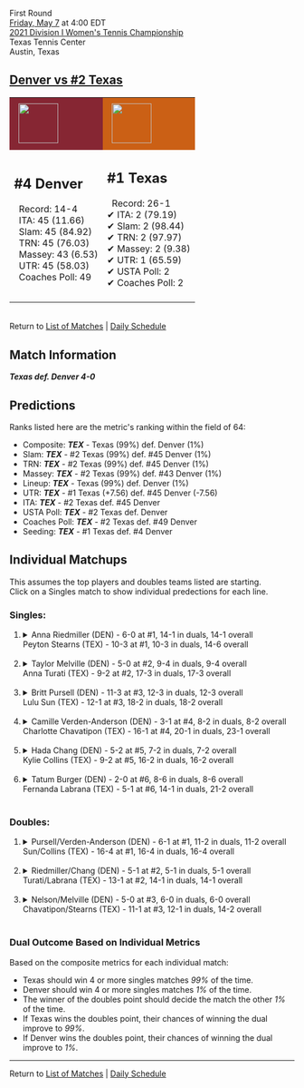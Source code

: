 First Round  
[Friday, May 7](../../schedule/05-07.md) at 4:00 EDT  
[2021 Division I Women's Tennis Championship](../index.md)  
Texas Tennis Center  
Austin, Texas  
## [Denver vs #2 Texas](https://www.ncaa.com/game/5833678)  

<table><tr style="background-color: #d9d9d9 !important"><td style="background-color: #862633 !important"><img src="https://www.ncaa.com/sites/default/files/images/logos/schools/d/denver.70.png" width="70" height="70" style="padding: 8px;" /></td><td style="background-color: #CB6015 !important"><img src="https://www.ncaa.com/sites/default/files/images/logos/schools/t/texas.70.png" width="70" height="70" style="padding: 8px;" /></td></tr><tr>
<td>  

<h2>#4 Denver</h2>  
&nbsp; Record: 14-4<br>  
&nbsp; ITA: 45 (11.66)<br>  
&nbsp; Slam: 45 (84.92)<br>  
&nbsp; TRN: 45 (76.03)<br>  
&nbsp; Massey: 43 (6.53)<br>  
&nbsp; UTR: 45 (58.03)<br>  
&nbsp; Coaches Poll: 49<br>  
<br>  

</td>
<td>  

<h2>#1 Texas</h2>  
&nbsp; Record: 26-1<br>  
&#10004; ITA: 2 (79.19)<br>  
&#10004; Slam: 2 (98.44)<br>  
&#10004; TRN: 2 (97.97)<br>  
&#10004; Massey: 2 (9.38)<br>  
&#10004; UTR: 1 (65.59)<br>  
&#10004; USTA Poll: 2<br>  
&#10004; Coaches Poll: 2<br>  
<br>  

</td>
</tr></table>  


<br>Return to [List of Matches](../index.md) &#124; [Daily Schedule](../../schedule/05-07.md)

## Match Information  
***Texas def. Denver 4-0***  

## Predictions  

Ranks listed here are the metric's ranking within the field of 64:  
- Composite: ***TEX*** - Texas (99%) def. Denver (1%)  
- Slam: ***TEX*** - #2 Texas (99%) def. #45 Denver (1%)  
- TRN: ***TEX*** - #2 Texas (99%) def. #45 Denver (1%)  
- Massey: ***TEX*** - #2 Texas (99%) def. #43 Denver (1%)  
- Lineup: ***TEX*** - Texas (99%) def. Denver (1%)  
- UTR: ***TEX*** - #1 Texas (+7.56) def. #45 Denver (-7.56)  
- ITA: ***TEX*** - #2 Texas def. #45 Denver  
- USTA Poll: ***TEX*** - #2 Texas def. Denver  
- Coaches Poll: ***TEX*** - #2 Texas def. #49 Denver  
- Seeding: ***TEX*** - #1 Texas def. #4 Denver  

## Individual Matchups  
This assumes the top players and doubles teams listed are starting.  
Click on a Singles match to show individual predections for each line.  

### Singles:  

<ol>
<li><details>
<summary markdown="span">Anna Riedmiller (DEN) - 6-0 at #1, 14-1 in duals, 14-1 overall<br>Peyton Stearns (TEX) - 10-3 at #1, 10-3 in duals, 14-6 overall</summary>
<h4>Predictions</h4><ul>
<li>Composite: <b><i>TEX</i></b> - Stearns (81%) def. Riedmiller (19%)</li>  
<li>Slam: <b><i>TEX</i></b> - Stearns (86%) def. Riedmiller (14%)</li>  
<li>TRN: <b><i>TEX</i></b> - Stearns (65%) def. Riedmiller (35%)</li>  
<li>Massey: <b><i>TEX</i></b> - Stearns (81%) def. Riedmiller (19%)</li>  
<li>UTR: <b><i>TEX</i></b> - Stearns (90%) def. Riedmiller (10%)</li>  
<li>ITA: <b><i>TEX</i></b> - Stearns (16.38) def. Riedmiller (4.70)</li>  
</ul>
</details>&nbsp;</li>
<li><details>
<summary markdown="span">Taylor Melville (DEN) - 5-0 at #2, 9-4 in duals, 9-4 overall<br>Anna Turati (TEX) - 9-2 at #2, 17-3 in duals, 17-3 overall</summary>
<h4>Predictions</h4><ul>
<li>Composite: <b><i>TEX</i></b> - Turati (94%) def. Melville (6%)</li>  
<li>Slam: <b><i>TEX</i></b> - Turati (92%) def. Melville (8%)</li>  
<li>TRN: <b><i>TEX</i></b> - Turati (97%) def. Melville (3%)</li>  
<li>Massey: <b><i>TEX</i></b> - Turati (93%) def. Melville (7%)</li>  
<li>UTR: <b><i>TEX</i></b> - Turati (94%) def. Melville (6%)</li>  
<li>ITA: <b><i>TEX</i></b> - Turati (17.31) def. Melville (2.84)</li>  
</ul>
</details>&nbsp;</li>
<li><details>
<summary markdown="span">Britt Pursell (DEN) - 11-3 at #3, 12-3 in duals, 12-3 overall<br>Lulu Sun (TEX) - 12-1 at #3, 18-2 in duals, 18-2 overall</summary>
<h4>Predictions</h4><ul>
<li>Composite: <b><i>TEX</i></b> - Sun (97%) def. Pursell (3%)</li>  
<li>Slam: <b><i>TEX</i></b> - Sun (97%) def. Pursell (3%)</li>  
<li>TRN: <b><i>TEX</i></b> - Sun (99%) def. Pursell (1%)</li>  
<li>Massey: <b><i>TEX</i></b> - Sun (95%) def. Pursell (5%)</li>  
<li>UTR: <b><i>TEX</i></b> - Sun (98%) def. Pursell (2%)</li>  
<li>ITA: <b><i>TEX</i></b> - Sun (9.34) def. Pursell (2.61)</li>  
</ul>
</details>&nbsp;</li>
<li><details>
<summary markdown="span">Camille Verden-Anderson (DEN) - 3-1 at #4, 8-2 in duals, 8-2 overall<br>Charlotte Chavatipon (TEX) - 16-1 at #4, 20-1 in duals, 23-1 overall</summary>
<h4>Predictions</h4><ul>
<li>Composite: <b><i>TEX</i></b> - Chavatipon (98%) def. Verden-Anderson (2%)</li>  
<li>Slam: <b><i>TEX</i></b> - Chavatipon (99%) def. Verden-Anderson (1%)</li>  
<li>TRN: <b><i>TEX</i></b> - Chavatipon (99%) def. Verden-Anderson (1%)</li>  
<li>Massey: <b><i>TEX</i></b> - Chavatipon (98%) def. Verden-Anderson (2%)</li>  
<li>UTR: <b><i>TEX</i></b> - Chavatipon (98%) def. Verden-Anderson (2%)</li>  
<li>ITA: <b><i>TEX</i></b> - Chavatipon (7.87) def. Verden-Anderson (3.01)</li>  
</ul>
</details>&nbsp;</li>
<li><details>
<summary markdown="span">Hada Chang (DEN) - 5-2 at #5, 7-2 in duals, 7-2 overall<br>Kylie Collins (TEX) - 9-2 at #5, 16-2 in duals, 16-2 overall</summary>
<h4>Predictions</h4><ul>
<li>Composite: <b><i>TEX</i></b> - Collins (99%) def. Chang (1%)</li>  
<li>Slam: <b><i>TEX</i></b> - Collins (99%) def. Chang (1%)</li>  
<li>TRN: <b><i>TEX</i></b> - Collins (99%) def. Chang (1%)</li>  
<li>Massey: <b><i>TEX</i></b> - Collins (98%) def. Chang (2%)</li>  
<li>UTR: <b><i>TEX</i></b> - Collins (98%) def. Chang (2%)</li>  
<li>ITA: <b><i>TEX</i></b> - Collins (8.04) def. Chang (2.56)</li>  
</ul>
</details>&nbsp;</li>
<li><details>
<summary markdown="span">Tatum Burger (DEN) - 2-0 at #6, 8-6 in duals, 8-6 overall<br>Fernanda Labrana (TEX) - 5-1 at #6, 14-1 in duals, 21-2 overall</summary>
<h4>Predictions</h4><ul>
<li>Composite: <b><i>TEX</i></b> - Labrana (98%) def. Burger (2%)</li>  
<li>Slam: <b><i>TEX</i></b> - Labrana (99%) def. Burger (1%)</li>  
<li>TRN: <b><i>TEX</i></b> - Labrana (99%) def. Burger (1%)</li>  
<li>Massey: <b><i>TEX</i></b> - Labrana (96%) def. Burger (4%)</li>  
<li>UTR: <b><i>TEX</i></b> - Labrana (97%) def. Burger (3%)</li>  
<li>ITA: <b><i>DEN</i></b> - Burger (1.93) def. Labrana (0.00)</li>  
</ul>
</details>&nbsp;</li>
</ol>

### Doubles:  

<ol>
<li><details>
<summary markdown="span">Pursell/Verden-Anderson (DEN) - 6-1 at #1, 11-2 in duals, 11-2 overall<br>Sun/Collins (TEX) - 16-4 at #1, 16-4 in duals, 16-4 overall</summary>
<br>Sorry, we don't have any metrics for this match
</details>&nbsp;</li>
<li><details>
<summary markdown="span">Riedmiller/Chang (DEN) - 5-1 at #2, 5-1 in duals, 5-1 overall<br>Turati/Labrana (TEX) - 13-1 at #2, 14-1 in duals, 14-1 overall</summary>
<br>Sorry, we don't have any metrics for this match
</details>&nbsp;</li>
<li><details>
<summary markdown="span">Nelson/Melville (DEN) - 5-0 at #3, 6-0 in duals, 6-0 overall<br>Chavatipon/Stearns (TEX) - 11-1 at #3, 12-1 in duals, 14-2 overall</summary>
<br>Sorry, we don't have any metrics for this match
</details>&nbsp;</li>
</ol>

### Dual Outcome Based on Individual Metrics  
  
Based on the composite metrics for each individual match:  
- Texas should win 4 or more singles matches *99%* of the time.  
- Denver should win 4 or more singles matches *1%* of the time.  
- The winner of the doubles point should decide the match the other *1%* of the time.  
- If Texas wins the doubles point, their chances of winning the dual improve to *99%*.  
- If Denver wins the doubles point, their chances of winning the dual improve to *1%*.  
  
------

Return to [List of Matches](../index.md) &#124; [Daily Schedule](../../schedule/05-07.md)  
